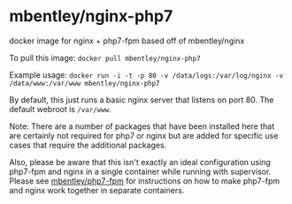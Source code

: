 # mbentley/nginx-php7

docker image for nginx + php7-fpm
based off of mbentley/nginx

To pull this image:
`docker pull mbentley/nginx-php7`

Example usage:
`docker run -i -t -p 80 -v /data/logs:/var/log/nginx -v /data/www:/var/www mbentley/nginx-php7`

By default, this just runs a basic nginx server that listens on port 80.  The default webroot is `/var/www`.

Note:  There are a number of packages that have been installed here that are certainly not required for php7 or nginx but are added for specific use cases that require the additional packages.

Also, please be aware that this isn't exactly an ideal configuration using php7-fpm and nginx in a single container while running with supervisor.  Please see [mbentley/php7-fpm](https://github.com/mbentley/docker-php7-fpm) for instructions on how to make php7-fpm and nginx work together in separate containers.
